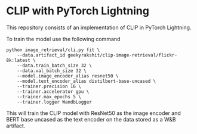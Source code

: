 # CLIP with PyTorch Lightning

This repository consists of an implementation of CLIP in PyTorch Lightning.

To train the model use the following command

```shell
python image_retrieval/cli.py fit \
    --data.artifact_id geekyrakshit/clip-image-retrieval/flickr-8k:latest \
    --data.train_batch_size 32 \
    --data.val_batch_size 32 \
    --model.image_encoder_alias resnet50 \
    --model.text_encoder_alias distilbert-base-uncased \
    --trainer.precision 16 \
    --trainer.accelerator gpu \
    --trainer.max_epochs 5 \
    --trainer.logger WandbLogger
```

This will train the CLIP model with ResNet50 as the image encoder and BERT base uncased as the text encoder on the data stored as a W&B artifact.
